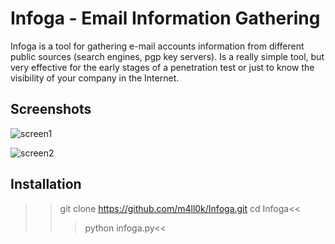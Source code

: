 # Infoga - Email Information Gathering

Infoga is a tool for gathering e-mail accounts information from different public sources (search engines, pgp key servers). Is a really simple tool, but very effective for the early stages of a penetration test or just to know the visibility of your company in the Internet.

## Screenshots
![screen1](https://camo.githubusercontent.com/c1e8f9d2efd26af4b7465ad9d718f50e948789c4/687474703a2f2f692e696d6775722e636f6d2f68744d67706a762e706e67)

![screen2](https://camo.githubusercontent.com/01a2c0dfef0e992ad68fad45e93f7e2a31f2b4d6/687474703a2f2f692e696d6775722e636f6d2f4d674d3538446d2e706e67)

## Installation
>> git clone https://github.com/m4ll0k/Infoga.git
>> cd Infoga<< 
>>> python infoga.py<<
